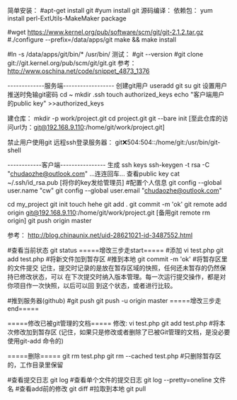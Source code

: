 简单安装：
#apt-get install git
#yum install git
源码编译：
依赖包：
yum install perl-ExtUtils-MakeMaker package

#wget https://www.kernel.org/pub/software/scm/git/git-2.1.2.tar.gz
#./configure --prefix=/data/apps/git
make && make install

#ln -s /data/apps/git/bin/* /usr/bin/
测试：
#git --version
#git clone git://git.kernel.org/pub/scm/git/git.git
参考：http://www.oschina.net/code/snippet_4873_1376

-------------服务端------------------
创建git用户
useradd git
su git
设置用户推送时免输git密码
cd ~
mkdir .ssh
touch authorized_keys
echo "客户端用户的public key" >>authorized_keys

建仓库：
mkdir -p work/project.git
cd project.git
git --bare init
[至此仓库的访问url为：git@192.168.9.110:/home/git/work/project.git]

禁止用户使用git 远程ssh登录服务器：
git:x:504:504::/home/git:/usr/bin/git-shell

------------客户端----------------
生成 ssh keys
ssh-keygen -t rsa -C "chudaozhe@outlook.com"
...连连回车...
查看public key
cat ~/.ssh/id_rsa.pub
[将你的key发给管理员]
#配置个人信息
git config --global user.name "cw"
git config --global user.email "chudaozhe@outlook.com"

cd my_project
git init
touch hehe
git add .
git commit -m 'ok'
git remote add origin git@192.168.9.110:/home/git/work/project.git
[备用git remote rm origin]
git push origin master

参考：
http://blog.chinaunix.net/uid-28621021-id-3487552.html

#查看当前状态
git status
=====增改三步走start=====
#添加
vi test.php
git add test.php #将新文件加到暂存区
#推到本地
git commit -m 'ok' #将暂存区里的文件提交
记住，提交时记录的是放在暂存区域的快照，任何还未暂存的仍然保持已修改状态，可以
在下次提交时纳入版本管理。每一次运行提交操作，都是对你项目作一次快照，以后可以回
到这个状态，或者进行比较。

#推到服务器(github)
#git push
git push -u origin master
=====增改三步走end=====

=====修改已被git管理的文档=====
修改:
vi test.php
git add test.php #将本次修改加到暂存区
(记住，如果只是修改或者删除了已被Git管理的文档，是没必要使用git-add 命令的)

=====删除=====
git rm test.php
git rm --cached test.php #只删除暂存区的，工作目录里保留

#查看提交日志
git log
#查看单个文件的提交日志
git log --pretty=oneline 文件名
#查看add前的修改
git diff
#拉取到本地
git pull
